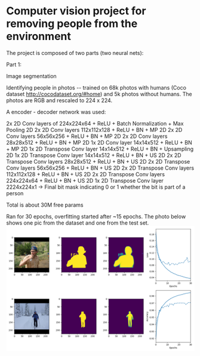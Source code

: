 # Computer vision project for removing people from the environment

The project is composed of two parts (two neural nets):

Part 1:

Image segmentation

Identifying people in photos -- trained on 68k photos with humans (Coco dataset http://cocodataset.org/#home) and 5k photos without humans. The photos are RGB and rescaled to 224 x 224.

A encoder - decoder network was used:

2x 2D Conv layers of 224x224x64 + ReLU + Batch Normalization + Max Pooling 2D
2x 2D Conv layers 112x112x128 + ReLU + BN + MP 2D
2x 2D Conv layers 56x56x256 + ReLU + BN + MP 2D
2x 2D Conv layers 28x28x512 + ReLU + BN + MP 2D
1x 2D Conv layer 14x14x512 + ReLU + BN + MP 2D
1x 2D Transpose Conv layer 14x14x512 + ReLU + BN + Upsampling 2D
1x 2D Transpose Conv layer 14x14x512 + ReLU + BN + US 2D
2x 2D Transpose Conv layers 28x28x512 + ReLU + BN + US 2D
2x 2D Transpose Conv layers 56x56x256 + ReLU + BN + US 2D
2x 2D Transpose Conv layers 112x112x128 + ReLU + BN + US 2D
2x 2D Transpose Conv layers 224x224x64 + ReLU + BN + US 2D
1x 2D Transpose Conv layer 2224x224x1 -> Final bit mask indicating 0 or 1 whether the bit is part of a person

Total is about 30M free params


Ran for 30 epochs, overfitting started after ~15 epochs. The photo below shows one pic from the dataset and one from the test set.
![](plot-30.png)



